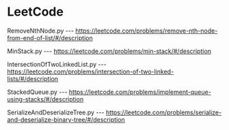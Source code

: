 # LeetCode
RemoveNthNode.py               --- https://leetcode.com/problems/remove-nth-node-from-end-of-list/#/description

MinStack.py                    --- https://leetcode.com/problems/min-stack/#/description

IntersectionOfTwoLinkedList.py --- https://leetcode.com/problems/intersection-of-two-linked-lists/#/description

StackedQueue.py                --- https://leetcode.com/problems/implement-queue-using-stacks/#/description

SerializeAndDeserializeTree.py --- https://leetcode.com/problems/serialize-and-deserialize-binary-tree/#/description
